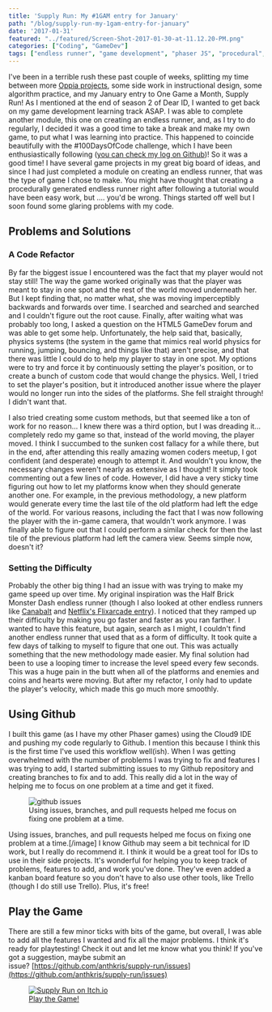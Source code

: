 ```yaml
---
title: 'Supply Run: My #1GAM entry for January'
path: "/blog/supply-run-my-1gam-entry-for-january"
date: '2017-01-31'
featured: "../featured/Screen-Shot-2017-01-30-at-11.12.20-PM.png"
categories: ["Coding", "GameDev"]
tags: ["endless runner", "game development", "phaser JS", "procedural", "programming"]
---
```


I've been in a terrible rush these past couple of weeks, splitting my time between more [Oppia projects](/blog/what-im-learning-from-my-open-source-contributing-experience/), some side work in instructional design, some algorithm practice, and my January entry to One Game a Month, Supply Run! As I mentioned at the end of season 2 of Dear ID, I wanted to get back on my game development learning track ASAP. I was able to complete another module, this one on creating an endless runner, and, as I try to do regularly, I decided it was a good time to take a break and make my own game, to put what I was learning into practice. This happened to coincide beautifully with the #100DaysOfCode challenge, which I have been enthusiastically following ([you can check my log on Github](https://github.com/anthkris/100-days-of-code/blob/master/log.md))! So it was a good time! I have several game projects in my great big board of ideas, and since I had just completed a module on creating an endless runner, that was the type of game I chose to make. You might have thought that creating a procedurally generated endless runner right after following a tutorial would have been easy work, but .... you'd be wrong. Things started off well but I soon found some glaring problems with my code.

## Problems and Solutions

### A Code Refactor

By far the biggest issue I encountered was the fact that my player would not stay still! The way the game worked originally was that the player was meant to stay in one spot and the rest of the world moved underneath her. But I kept finding that, no matter what, she was moving imperceptibly backwards and forwards over time. I searched and searched and searched and I couldn't figure out the root cause. Finally, after waiting what was probably too long, I asked a question on the HTML5 GameDev forum and was able to get some help. Unfortunately, the help said that, basically, physics systems (the system in the game that mimics real world physics for running, jumping, bouncing, and things like that) aren't precise, and that there was little I could do to help my player to stay in one spot. My options were to try and force it by continuously setting the player's position, or to create a bunch of custom code that would change the physics. Well, I tried to set the player's position, but it introduced another issue where the player would no longer run into the sides of the platforms. She fell straight through! I didn't want that.

I also tried creating some custom methods, but that seemed like a ton of work for no reason... I knew there was a third option, but I was dreading it... completely redo my game so that, instead of the world moving, the player moved. I think I succumbed to the sunken cost fallacy for a while there, but in the end, after attending this really amazing women coders meetup, I got confident (and desperate) enough to attempt it. And wouldn't you know, the necessary changes weren't nearly as extensive as I thought! It simply took commenting out a few lines of code. However, I did have a very sticky time figuring out how to let my platforms know when they should generate another one. For example, in the previous methodology, a new platform would generate every time the last tile of the old platform had left the edge of the world. For various reasons, including the fact that I was now following the player with the in-game camera, that wouldn't work anymore. I was finally able to figure out that I could perform a similar check for then the last tile of the previous platform had left the camera view. Seems simple now, doesn't it?

### Setting the Difficulty

Probably the other big thing I had an issue with was trying to make my game speed up over time. My original inspiration was the Half Brick Monster Dash endless runner (though I also looked at other endless runners like [Canabalt](http://adamatomic.com/canabalt/) and [Netflix's Flixarcade entry](https://flixarcade.netflix.io/)). I noticed that they ramped up their difficulty by making you go faster and faster as you ran farther. I wanted to have this feature, but again, search as I might, I couldn't find another endless runner that used that as a form of difficulty. It took quite a few days of talking to myself to figure that one out. This was actually something that the new methodology made easier. My final solution had been to use a looping timer to increase the level speed every few seconds. This was a huge pain in the butt when all of the platforms and enemies and coins and hearts were moving. But after my refactor, I only had to update the player's velocity, which made this go much more smoothly.

## Using Github

I built this game (as I have my other Phaser games) using the Cloud9 IDE and pushing my code regularly to Github. I mention this because I think this is the first time I've used this workflow well(ish). When I was getting overwhelmed with the number of problems I was trying to fix and features I was trying to add, I started submitting issues to my Github repository and creating branches to fix and to add. This really did a lot in the way of helping me to focus on one problem at a time and get it fixed.

<figure>
  <img
    sizes="(max-width: 810px) 100vw, 810px"
    srcset="https://res.cloudinary.com/dhdaswa6t/image/upload/f_auto,q_60,w_203/v1530396697/blog/Screen-Shot-2017-01-31-at-12.01.14-AM.png 203w,
            https://res.cloudinary.com/dhdaswa6t/image/upload/f_auto,q_60,w_405/v1530396697/blog/Screen-Shot-2017-01-31-at-12.01.14-AM.png 405w,
            https://res.cloudinary.com/dhdaswa6t/image/upload/f_auto,q_60,w_810/v1530396697/blog/Screen-Shot-2017-01-31-at-12.01.14-AM.png 810w,
            https://res.cloudinary.com/dhdaswa6t/image/upload/f_auto,q_60,w_1215/v1530396697/blog/Screen-Shot-2017-01-31-at-12.01.14-AM.png 1215w"
    src="https://res.cloudinary.com/dhdaswa6t/image/upload/f_auto,q_60,w_810/v1530396697/blog/Screen-Shot-2017-01-31-at-12.01.14-AM.png"
    alt="github issues" />
  <figcaption>Using issues, branches, and pull requests helped me focus on fixing one problem at a time.</figcaption>
</figure>

Using issues, branches, and pull requests helped me focus on fixing one problem at a time.[/image] I know Github may seem a bit technical for ID work, but I really do recommend it. I think it would be a great tool for IDs to use in their side projects. It's wonderful for helping you to keep track of problems, features to add, and work you've done. They've even added a kanban board feature so you don't have to also use other tools, like Trello (though I do still use Trello). Plus, it's free!

## Play the Game

There are still a few minor ticks with bits of the game, but overall, I was able to add all the features I wanted and fix all the major problems. I think it's ready for playtesting! Check it out and let me know what you think! If you've got a suggestion, maybe submit an issue? [https://github.com/anthkris/supply-run/issues](https://github.com/anthkris/supply-run/issues)

<figure>
  <a href="https://anthkris.itch.io/supply-run" target="blank">
    <img
      sizes="(max-width: 810px) 100vw, 810px"
      srcset="https://res.cloudinary.com/dhdaswa6t/image/upload/f_auto,q_60,w_203/v1530396697/blog/Screen-Shot-2017-01-30-at-11.12.20-PM.png 203w,
              https://res.cloudinary.com/dhdaswa6t/image/upload/f_auto,q_60,w_405/v1530396697/blog/Screen-Shot-2017-01-30-at-11.12.20-PM.png 405w,
              https://res.cloudinary.com/dhdaswa6t/image/upload/f_auto,q_60,w_810/v1530396697/blog/Screen-Shot-2017-01-30-at-11.12.20-PM.png 810w,
              https://res.cloudinary.com/dhdaswa6t/image/upload/f_auto,q_60,w_1215/v1530396697/blog/Screen-Shot-2017-01-30-at-11.12.20-PM.png 1215w"
      src="https://res.cloudinary.com/dhdaswa6t/image/upload/f_auto,q_60,w_810/v1530396697/blog/Screen-Shot-2017-01-30-at-11.12.20-PM.png"
      alt="Supply Run on Itch.io" />
    <figcaption>Play the Game!</figcaption>
  </a>
</figure>

